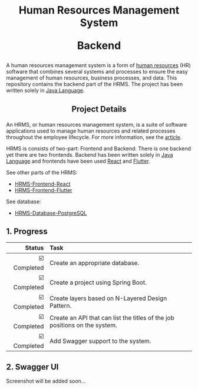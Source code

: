# <p align="center">Human Resources Management System</p> <p align="center">Backend</p>

A human resources management system  is a form of [human resources](https://en.wikipedia.org/wiki/Human_resources) (HR) software that combines several systems and processes to ensure the easy management of human resources, business processes, and data. This repository contains the backend part of the HRMS. The project has been written solely in [Java Language](https://www.java.com/).

## <p align="center">Project Details</p>

An HRMS, or human resources management system, is a suite of software applications used to manage human resources and related processes throughout the employee lifecycle. For more information, see the [article](https://www.netsuite.com/portal/resource/articles/human-resources/human-resources-management-system-hrms.shtml).

HRMS is consists of two-part: Frontend and Backend. There is one backend yet there are two frontends. Backend has been written solely in [Java Language](https://www.java.com/) and frontends have been used [React](https://reactjs.org/) and [Flutter](https://flutter.dev/).

See other parts of the HRMS:
- [HRMS-Frontend-React](https://github.com/BBarisKilic/HRMS-Frontend-React)
- [HRMS-Frontend-Flutter](https://github.com/BBarisKilic/HRMS-Frontend-Flutter)

See database:
- [HRMS-Database-PostgreSQL](database)

## 1. Progress

| **Status** | **Task** |
| -------------: | :------------- |
| :ballot_box_with_check: Completed | Create an appropriate database. |
| :ballot_box_with_check: Completed | Create a project using Spring Boot. |
| :ballot_box_with_check: Completed | Create layers based on N-Layered Design Pattern. |
| :ballot_box_with_check: Completed | Create an API that can list the titles of the job positions on the system. |
| :ballot_box_with_check: Completed | Add Swagger support to the system. |

## 2. Swagger UI

Screenshot will be added soon...